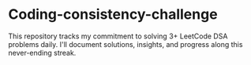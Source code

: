 # Coding-consistency-challenge
This repository tracks my commitment to solving 3+ LeetCode DSA problems daily. I'll document solutions, insights, and progress along this never-ending streak.
